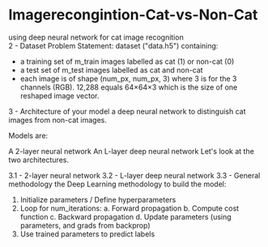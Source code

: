 # Imagerecongintion-Cat-vs-Non-Cat
using deep neural network for cat image recognition  
2 - Dataset
Problem Statement: dataset ("data.h5") containing:

- a training set of m_train images labelled as cat (1) or non-cat (0)
- a test set of m_test images labelled as cat and non-cat
- each image is of shape (num_px, num_px, 3) where 3 is for the 3 channels (RGB).
12,288  equals  64×64×3  which is the size of one reshaped image vector.

3 - Architecture of your model
a deep neural network to distinguish cat images from non-cat images.

Models are:

A 2-layer neural network
An L-layer deep neural network
Let's look at the two architectures.

3.1 - 2-layer neural network
3.2 - L-layer deep neural network
3.3 - General methodology
the Deep Learning methodology to build the model:

1. Initialize parameters / Define hyperparameters
2. Loop for num_iterations:
    a. Forward propagation
    b. Compute cost function
    c. Backward propagation
    d. Update parameters (using parameters, and grads from backprop) 
4. Use trained parameters to predict labels

